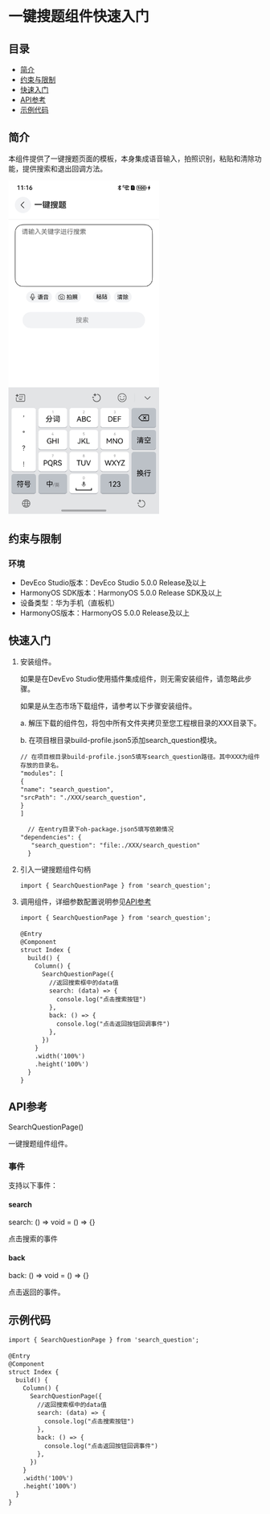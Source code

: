 # 一键搜题组件快速入门

## 目录

- [简介](#简介)
- [约束与限制](#约束与限制)
- [快速入门](#快速入门)
- [API参考](#API参考)
- [示例代码](#示例代码)

## 简介

本组件提供了一键搜题页面的模板，本身集成语音输入，拍照识别，粘贴和清除功能，提供搜索和退出回调方法。

<img src="./screenshot/0011.jpg" width="300">

## 约束与限制
### 环境
* DevEco Studio版本：DevEco Studio 5.0.0 Release及以上
* HarmonyOS SDK版本：HarmonyOS 5.0.0 Release SDK及以上
* 设备类型：华为手机（直板机）
* HarmonyOS版本：HarmonyOS 5.0.0 Release及以上

## 快速入门

1. 安装组件。

   如果是在DevEvo Studio使用插件集成组件，则无需安装组件，请忽略此步骤。

   如果是从生态市场下载组件，请参考以下步骤安装组件。

   a. 解压下载的组件包，将包中所有文件夹拷贝至您工程根目录的XXX目录下。

   b. 在项目根目录build-profile.json5添加search_question模块。

   ```
   // 在项目根目录build-profile.json5填写search_question路径。其中XXX为组件存放的目录名。
   "modules": [
   {
   "name": "search_question",
   "srcPath": "./XXX/search_question",
   }
   ]
   ```
   ```
     // 在entry目录下oh-package.json5填写依赖情况
   "dependencies": {
      "search_question": "file:./XXX/search_question"
     }
   ```

2. 引入一键搜题组件句柄

   ```
   import { SearchQuestionPage } from 'search_question';
   ```

3. 调用组件，详细参数配置说明参见[API参考](#API参考)
   ```
   import { SearchQuestionPage } from 'search_question';
   
   @Entry
   @Component
   struct Index {
     build() {
       Column() {
         SearchQuestionPage({
           //返回搜索框中的data值
           search: (data) => {
             console.log("点击搜索按钮")
           },
           back: () => {
             console.log("点击返回按钮回调事件")
           },
         })
       }
       .width('100%')
       .height('100%')
     }
   }
   ```

## API参考

SearchQuestionPage()

一键搜题组件组件。

### 事件

支持以下事件：

#### search

search: () => void = () => {}

点击搜索的事件

#### back

back: () => void = () => {}

点击返回的事件。

## 示例代码

   ```
   import { SearchQuestionPage } from 'search_question';
   
   @Entry
   @Component
   struct Index {
     build() {
       Column() {
         SearchQuestionPage({
           //返回搜索框中的data值
           search: (data) => {
             console.log("点击搜索按钮")
           },
           back: () => {
             console.log("点击返回按钮回调事件")
           },
         })
       }
       .width('100%')
       .height('100%')
     }
   }
   ```
